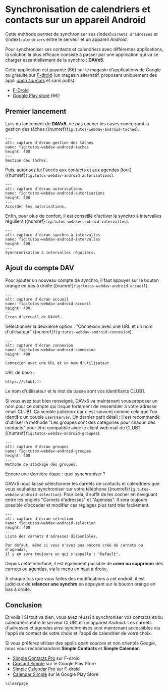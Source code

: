 Synchronisation de calendriers et contacts sur un appareil Android
==================================================================

Cette méthode permet de synchroniser ses {index}`carnets d'adresses`
et {index}`calendriers` entre le serveur et un appareil *Android*.

Pour synchroniser ses contacts et calendriers avec différentes applications,
la solution la plus efficace consiste à passer par une application
qui va se charger essentiellement de la synchro : __DAVx5__.

Cette application est payante (6€) sur le magasin d'applications de Google
ou gratuite sur [F-droid](https://fr.wikipedia.org/wiki/F-Droid)
(un magasin alternatif, proposant uniquement des appli
[*open sources*](https://fr.wikipedia.org/wiki/Open_source) et sans pubs).

- [F-Droid](https://f-droid.org/fr/packages/at.bitfire.davdroid/)
- [Google Play store](https://play.google.com/store/apps/details?id=at.bitfire.davdroid&hl=fr&gl=FR) (6€)

Premier lancement
-----------------

Lors du lancement de __DAVx5__, ne pas cocher les cases concernant la gestion des tâches ({numref}`fig:tutos-webdav-android-taches`).

```{figure} webdav-android/screen_001.png
---
alt: capture d'écran gestion des tâches
name: fig:tutos-webdav-android-taches
height: 400
---
Gestion des tâches.
```

Puis, autorisez lui l'accès aux contacts et aux agendas (tout) ({numref}`fig:tutos-webdav-android-autorisations`).


```{figure} webdav-android/screen_002.png
---
alt: capture d'écran autorisations
name: fig:tutos-webdav-android-autorisations
height: 400
---
Accorder les autorisations.
```

Enfin, pour plus de confort, il est conseillé d'activer la synchro à intervalles réguliers ({numref}`fig:tutos-webdav-android-intervalles`).

```{figure} webdav-android/screen_003.png
---
alt: capture d'écran synchro à intervalles
name: fig:tutos-webdav-android-intervalles
height: 400
---
Synchronisation à intervalles réguliers.
```


Ajout du compte DAV
-------------------

Pour ajouter un nouveau compte de synchro, il faut appuyer sur le bouton orange en bas à droite ({numref}`fig:tutos-webdav-android-accueil`).

```{figure} webdav-android/screen_004.png
---
alt: capture d'écran accueil
name: fig:tutos-webdav-android-accueil
height: 400
---
Écran d'accueil de DAVx5.
```

Sélectionner la deuxième option : "Connexion avec une URL et un nom d'utilisateur" ({numref}`fig:tutos-webdav-android-connexion`).

```{figure} webdav-android/screen_005.png
---
alt: capture d'écran connexion
name: fig:tutos-webdav-android-connexion
height: 400
---
Connexion avec une URL et un nom d'utilisateur.
```

URL de base :

    https://club1.fr

Le nom d'utilisateur et le mot de passe sont vos identifiants CLUB1.


Si vous avez tout bien renseigné, DAVx5 va maintenant vous proposer un nom pour ce compte
qui risque fortement de ressembler à votre adresse email CLUB1.
Ça semble judicieux car c'est souvent comme cela que l'on identifie un couple `user@server`.
Un dernier petit détail :
Il est recommandé d'utiliser la méthode "Les groupes sont des catégories pour chacun des contacts"
pour être compatible avec le client web mail de CLUB1 ({numref}`fig:tutos-webdav-android-groupes`).

```{figure} webdav-android/screen_006.png
---
alt: capture d'écran groupes
name: fig:tutos-webdav-android-groupes
height: 400
---
Méthode de stockage des groupes.
```

Encore une dernière étape : quoi synchroniser ?

DAVx5 nous laisse sélectionner les carnets de contacts et calendriers
que vous souhaitez synchroniser sur votre téléphone ({numref}`fig:tutos-webdav-android-selection`).
Pour cela, il suffit de les cocher en naviguant entre les onglets "Carnets d'adresses" et "Agendas".
Il sera toujours possible d'accéder et modifier ces réglages  plus tard très facilement.

```{figure} webdav-android/screen_007.png
---
alt: capture d'écran sélection
name: fig:tutos-webdav-android-selection
height: 400
---
Liste des carnets d'adresses disponibles.
```

```{note}
Par défaut, même si vous n'avez pas encore créé de carnets ou d'agendas,
il y en aura toujours un qui s'appelle : "Default".
```

Depuis cette interface, il est également possible
de __créer ou supprimer__ des carnets ou agendas, via le menu en haut à droite.

À chaque fois que vous faites des modifications à cet endroit,
il est judicieux de __relancer une synchro__
en appuyant sur le bouton orange en bas à droite.


Conclusion
----------

Et voilà ! Si tout va bien, vous avez réussi à synchroniser
vos contacts et/ou calendriers entre le serveur CLUB1 et un appareil *Android*.
Les carnets d'adresses et agendas ainsi synchronisés sont maintenant accessibles
via l'appli de contact de votre choix et l'appli de calendrier de votre choix.

Si vous préferez utiliser des applis *open sources* et non orientés *Google*,
nous vous recommandons __Simple Contacts__ et __Simple Calendar__.

- [Simple Contacts Pro](https://f-droid.org/fr/packages/com.simplemobiletools.contacts.pro/)
  sur F-droid
- [Contact Simple](https://play.google.com/store/apps/details?id=com.simplemobiletools.contacts&hl=fr&gl=FR)
  sur le Google Play Store
- [Simple Calendar Pro](https://f-droid.org/fr/packages/com.simplemobiletools.calendar.pro/)
  sur F-droid
- [Calendar Simple](https://play.google.com/store/apps/details?id=com.simplemobiletools.calendar&hl=fr&gl=FR)
  sur le Google Play Store



```{raw} latex
\clearpage
```
